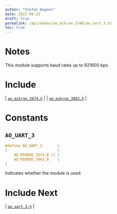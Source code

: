 ```yaml
---
author: "Stefan Wagner"
date: 2022-09-23
draft: true
permalink: /api/demos/ao_mikroe_2340/ao_uart_3.h/
toc: true
---
```


# Notes

This module supports baud rates up to 921600 bps.

# Include

| [`ao_mikroe_2674.h`](ao_mikroe_2674.h.md) |
| [`ao_mikroe_3063.h`](ao_mikroe_3063.h.md) |

# Constants

## `AO_UART_3`

```c
#define AO_UART_3       \
(                       \
    AO_MIKROE_2674_B || \
    AO_MIKROE_3063_B    \
)
```

Indicates whether the module is used.

# Include Next

| [`ao_uart_3.h`](../../src/ao_sys_xc32_pic32_uart/ao_uart_3.h.md) |
